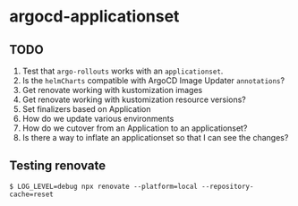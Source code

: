 # argocd-applicationset

## TODO

1. Test that `argo-rollouts` works with an `applicationset`.
1. Is the `helmCharts` compatible with ArgoCD Image Updater `annotations`?
1. Get renovate working with kustomization images
1. Get renovate working with kustomization resource versions?
1. Set finalizers based on Application
1. How do we update various environments
1. How do we cutover from an Application to an applicationset?
1. Is there a way to inflate an applicationset so that I can see the changes?

## Testing renovate

```
$ LOG_LEVEL=debug npx renovate --platform=local --repository-cache=reset
```

